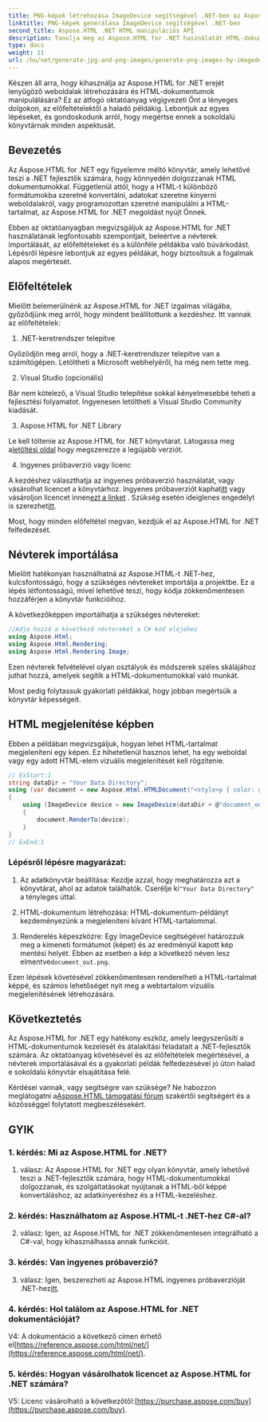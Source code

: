 ```yaml
---
title: PNG-képek létrehozása ImageDevice segítségével .NET-ben az Aspose.HTML-lel
linktitle: PNG-képek generálása ImageDevice segítségével .NET-ben
second_title: Aspose.HTML .NET HTML manipulációs API
description: Tanulja meg az Aspose.HTML for .NET használatát HTML-dokumentumok kezeléséhez, HTML-kódok képpé konvertálásához stb. Lépésről lépésre bemutató GYIK.
type: docs
weight: 11
url: /hu/net/generate-jpg-and-png-images/generate-png-images-by-imagedevice/
---
```


Készen áll arra, hogy kihasználja az Aspose.HTML for .NET erejét lenyűgöző weboldalak létrehozására és HTML-dokumentumok manipulálására? Ez az átfogó oktatóanyag végigvezeti Önt a lényeges dolgokon, az előfeltételektől a haladó példákig. Lebontjuk az egyes lépéseket, és gondoskodunk arról, hogy megértse ennek a sokoldalú könyvtárnak minden aspektusát.

## Bevezetés

Az Aspose.HTML for .NET egy figyelemre méltó könyvtár, amely lehetővé teszi a .NET fejlesztők számára, hogy könnyedén dolgozzanak HTML dokumentumokkal. Függetlenül attól, hogy a HTML-t különböző formátumokba szeretné konvertálni, adatokat szeretne kinyerni weboldalakról, vagy programozottan szeretné manipulálni a HTML-tartalmat, az Aspose.HTML for .NET megoldást nyújt Önnek.

Ebben az oktatóanyagban megvizsgáljuk az Aspose.HTML for .NET használatának legfontosabb szempontjait, beleértve a névterek importálását, az előfeltételeket és a különféle példákba való búvárkodást. Lépésről lépésre lebontjuk az egyes példákat, hogy biztosítsuk a fogalmak alapos megértését.

## Előfeltételek

Mielőtt belemerülnénk az Aspose.HTML for .NET izgalmas világába, győződjünk meg arról, hogy mindent beállítottunk a kezdéshez. Itt vannak az előfeltételek:

1. .NET-keretrendszer telepítve

Győződjön meg arról, hogy a .NET-keretrendszer telepítve van a számítógépen. Letöltheti a Microsoft webhelyéről, ha még nem tette meg.

2. Visual Studio (opcionális)

Bár nem kötelező, a Visual Studio telepítése sokkal kényelmesebbé teheti a fejlesztési folyamatot. Ingyenesen letöltheti a Visual Studio Community kiadását.

3. Aspose.HTML for .NET Library

 Le kell töltenie az Aspose.HTML for .NET könyvtárat. Látogassa meg a[letöltési oldal](https://releases.aspose.com/html/net/) hogy megszerezze a legújabb verziót.

4. Ingyenes próbaverzió vagy licenc

 A kezdéshez választhatja az ingyenes próbaverzió használatát, vagy vásárolhat licencet a könyvtárhoz. Ingyenes próbaverziót kaphat[itt](https://releases.aspose.com/) vagy vásároljon licencet innen[ezt a linket](https://purchase.aspose.com/buy) . Szükség esetén ideiglenes engedélyt is szerezhet[itt](https://purchase.aspose.com/temporary-license/).

Most, hogy minden előfeltétel megvan, kezdjük el az Aspose.HTML for .NET felfedezését.

## Névterek importálása

Mielőtt hatékonyan használhatná az Aspose.HTML-t .NET-hez, kulcsfontosságú, hogy a szükséges névtereket importálja a projektbe. Ez a lépés létfontosságú, mivel lehetővé teszi, hogy kódja zökkenőmentesen hozzáférjen a könyvtár funkcióihoz.

A következőképpen importálhatja a szükséges névtereket:

```csharp
//Adja hozzá a következő névtereket a C# kód elejéhez
using Aspose.Html;
using Aspose.Html.Rendering;
using Aspose.Html.Rendering.Image;
```

Ezen névterek felvételével olyan osztályok és módszerek széles skálájához juthat hozzá, amelyek segítik a HTML-dokumentumokkal való munkát.

Most pedig folytassuk gyakorlati példákkal, hogy jobban megértsük a könyvtár képességeit.

## HTML megjelenítése képben

Ebben a példában megvizsgáljuk, hogyan lehet HTML-tartalmat megjeleníteni egy képen. Ez hihetetlenül hasznos lehet, ha egy weboldal vagy egy adott HTML-elem vizuális megjelenítését kell rögzítenie.

```csharp
// ExStart:1
string dataDir = "Your Data Directory";
using (var document = new Aspose.Html.HTMLDocument("<style>p { color: green; }</style><p>my first paragraph</p>", @"c:\work\"))
{
    using (ImageDevice device = new ImageDevice(dataDir + @"document_out.png"))
    {
        document.RenderTo(device);
    }
}
// ExEnd:1
```

### Lépésről lépésre magyarázat:

1.  Az adatkönyvtár beállítása: Kezdje azzal, hogy meghatározza azt a könyvtárat, ahol az adatok találhatók. Cserélje ki`"Your Data Directory"` a tényleges úttal.

2. HTML-dokumentum létrehozása: HTML-dokumentum-példányt kezdeményezünk a megjeleníteni kívánt HTML-tartalommal.

3.  Renderelés képeszközre: Egy ImageDevice segítségével határozzuk meg a kimeneti formátumot (képet) és az eredményül kapott kép mentési helyét. Ebben az esetben a kép a következő néven lesz elmentve`document_out.png`.

Ezen lépések követésével zökkenőmentesen renderelheti a HTML-tartalmat képpé, és számos lehetőséget nyit meg a webtartalom vizuális megjelenítésének létrehozására.

## Következtetés

Az Aspose.HTML for .NET egy hatékony eszköz, amely leegyszerűsíti a HTML-dokumentumok kezelését és átalakítási feladatait a .NET-fejlesztők számára. Az oktatóanyag követésével és az előfeltételek megértésével, a névterek importálásával és a gyakorlati példák felfedezésével jó úton halad e sokoldalú könyvtár elsajátítása felé.

 Kérdései vannak, vagy segítségre van szüksége? Ne habozzon meglátogatni a[Aspose.HTML támogatási fórum](https://forum.aspose.com/) szakértői segítségért és a közösséggel folytatott megbeszélésekért.

## GYIK

### 1. kérdés: Mi az Aspose.HTML for .NET?

1. válasz: Az Aspose.HTML for .NET egy olyan könyvtár, amely lehetővé teszi a .NET-fejlesztők számára, hogy HTML-dokumentumokkal dolgozzanak, és szolgáltatásokat nyújtanak a HTML-ből képpé konvertáláshoz, az adatkinyeréshez és a HTML-kezeléshez.

### 2. kérdés: Használhatom az Aspose.HTML-t .NET-hez C#-al?

2. válasz: Igen, az Aspose.HTML for .NET zökkenőmentesen integrálható a C#-val, hogy kihasználhassa annak funkcióit.

### 3. kérdés: Van ingyenes próbaverzió?

3. válasz: Igen, beszerezheti az Aspose.HTML ingyenes próbaverzióját .NET-hez[itt](https://releases.aspose.com/).

### 4. kérdés: Hol találom az Aspose.HTML for .NET dokumentációját?

 V4: A dokumentáció a következő címen érhető el[https://reference.aspose.com/html/net/](https://reference.aspose.com/html/net/).

### 5. kérdés: Hogyan vásárolhatok licencet az Aspose.HTML for .NET számára?

 V5: Licenc vásárolható a következőtől:[https://purchase.aspose.com/buy](https://purchase.aspose.com/buy).